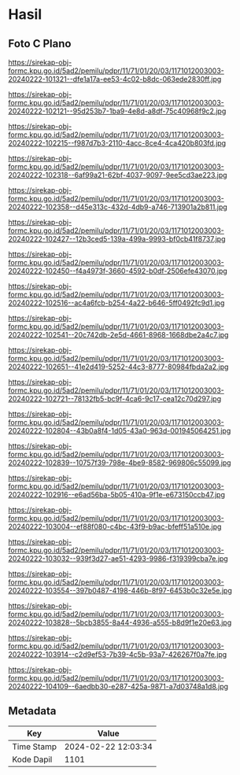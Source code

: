 # Hasil

## Foto C Plano

https://sirekap-obj-formc.kpu.go.id/5ad2/pemilu/pdpr/11/71/01/20/03/1171012003003-20240222-101321--dfe1a17a-ee53-4c02-b8dc-063ede2830ff.jpg

https://sirekap-obj-formc.kpu.go.id/5ad2/pemilu/pdpr/11/71/01/20/03/1171012003003-20240222-102121--95d253b7-1ba9-4e8d-a8df-75c40968f9c2.jpg

https://sirekap-obj-formc.kpu.go.id/5ad2/pemilu/pdpr/11/71/01/20/03/1171012003003-20240222-102215--f987d7b3-2110-4acc-8ce4-4ca420b803fd.jpg

https://sirekap-obj-formc.kpu.go.id/5ad2/pemilu/pdpr/11/71/01/20/03/1171012003003-20240222-102318--6af99a21-62bf-4037-9097-9ee5cd3ae223.jpg

https://sirekap-obj-formc.kpu.go.id/5ad2/pemilu/pdpr/11/71/01/20/03/1171012003003-20240222-102358--d45e313c-432d-4db9-a746-713901a2b811.jpg

https://sirekap-obj-formc.kpu.go.id/5ad2/pemilu/pdpr/11/71/01/20/03/1171012003003-20240222-102427--12b3ced5-139a-499a-9993-bf0cb41f8737.jpg

https://sirekap-obj-formc.kpu.go.id/5ad2/pemilu/pdpr/11/71/01/20/03/1171012003003-20240222-102450--f4a4973f-3660-4592-b0df-2506efe43070.jpg

https://sirekap-obj-formc.kpu.go.id/5ad2/pemilu/pdpr/11/71/01/20/03/1171012003003-20240222-102516--ac4a6fcb-b254-4a22-b646-5ff0492fc9d1.jpg

https://sirekap-obj-formc.kpu.go.id/5ad2/pemilu/pdpr/11/71/01/20/03/1171012003003-20240222-102541--20c742db-2e5d-4661-8968-1668dbe2a4c7.jpg

https://sirekap-obj-formc.kpu.go.id/5ad2/pemilu/pdpr/11/71/01/20/03/1171012003003-20240222-102651--41e2d419-5252-44c3-8777-80984fbda2a2.jpg

https://sirekap-obj-formc.kpu.go.id/5ad2/pemilu/pdpr/11/71/01/20/03/1171012003003-20240222-102721--78132fb5-bc9f-4ca6-9c17-cea12c70d297.jpg

https://sirekap-obj-formc.kpu.go.id/5ad2/pemilu/pdpr/11/71/01/20/03/1171012003003-20240222-102804--43b0a8f4-1d05-43a0-963d-001945064251.jpg

https://sirekap-obj-formc.kpu.go.id/5ad2/pemilu/pdpr/11/71/01/20/03/1171012003003-20240222-102839--10757f39-798e-4be9-8582-969806c55099.jpg

https://sirekap-obj-formc.kpu.go.id/5ad2/pemilu/pdpr/11/71/01/20/03/1171012003003-20240222-102916--e6ad56ba-5b05-410a-9f1e-e673150ccb47.jpg

https://sirekap-obj-formc.kpu.go.id/5ad2/pemilu/pdpr/11/71/01/20/03/1171012003003-20240222-103004--ef88f080-c4bc-43f9-b9ac-bfeff51a510e.jpg

https://sirekap-obj-formc.kpu.go.id/5ad2/pemilu/pdpr/11/71/01/20/03/1171012003003-20240222-103032--939f3d27-ae51-4293-9986-f319399cba7e.jpg

https://sirekap-obj-formc.kpu.go.id/5ad2/pemilu/pdpr/11/71/01/20/03/1171012003003-20240222-103554--397b0487-4198-446b-8f97-6453b0c32e5e.jpg

https://sirekap-obj-formc.kpu.go.id/5ad2/pemilu/pdpr/11/71/01/20/03/1171012003003-20240222-103828--5bcb3855-8a44-4936-a555-b8d9f1e20e63.jpg

https://sirekap-obj-formc.kpu.go.id/5ad2/pemilu/pdpr/11/71/01/20/03/1171012003003-20240222-103914--c2d9ef53-7b39-4c5b-93a7-426267f0a7fe.jpg

https://sirekap-obj-formc.kpu.go.id/5ad2/pemilu/pdpr/11/71/01/20/03/1171012003003-20240222-104109--6aedbb30-e287-425a-9871-a7d03748a1d8.jpg


## Metadata

| Key        | Value               |
| ---------- | ------------------- |
| Time Stamp | 2024-02-22 12:03:34 |
| Kode Dapil | 1101                |



